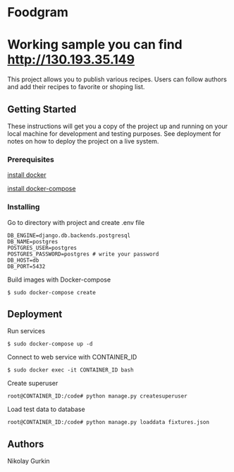 # Foodgram 
# Working sample you can find http://130.193.35.149


This project allows you to publish various recipes. Users can follow authors and add their recipes to favorite or shoping list.

## Getting Started

These instructions will get you a copy of the project up and running on your local machine for development and testing purposes. See deployment for notes on how to deploy the project on a live system.

### Prerequisites

[install docker](https://docs.docker.com/engine/install/)

[install docker-compose](https://docs.docker.com/compose/install/)

### Installing

Go to directory with project and create .env file

```
DB_ENGINE=django.db.backends.postgresql
DB_NAME=postgres
POSTGRES_USER=postgres
POSTGRES_PASSWORD=postgres # write your password
DB_HOST=db
DB_PORT=5432 
```

Build images with Docker-compose

```
$ sudo docker-compose create
```

## Deployment

Run services

```
$ sudo docker-compose up -d

```

Connect to web service with CONTAINER_ID

```
$ sudo docker exec -it CONTAINER_ID bash

```

Create superuser

```
root@CONTAINER_ID:/code# python manage.py createsuperuser

```

Load test data to database

```
root@CONTAINER_ID:/code# python manage.py loaddata fixtures.json

```

## Authors

Nikolay Gurkin
